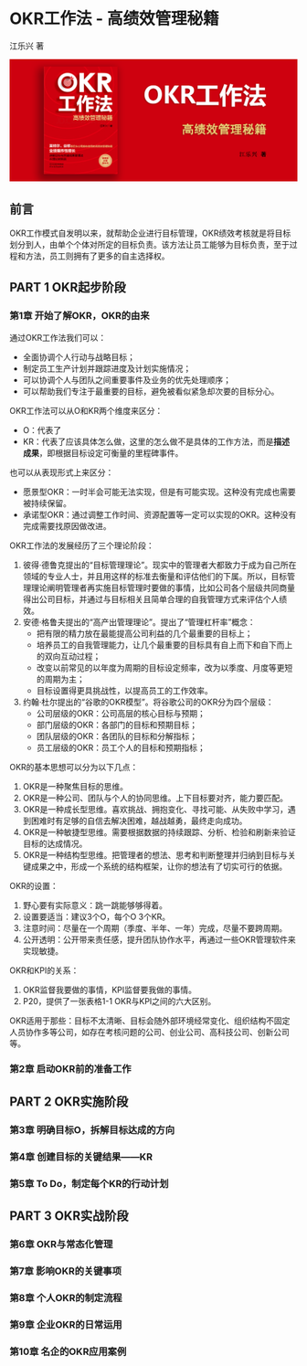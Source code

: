 # OKR工作法 - 高绩效管理秘籍

江乐兴 著

![封面](contents/wx-cover.png)

## 前言

OKR工作模式自发明以来，就帮助企业进行目标管理，OKR绩效考核就是将目标划分到人，由单个个体对所定的目标负责。该方法让员工能够为目标负责，至于过程和方法，员工则拥有了更多的自主选择权。

## PART 1 OKR起步阶段

### 第1章 开始了解OKR，OKR的由来

通过OKR工作法我们可以：

- 全面协调个人行动与战略目标；
- 制定员工生产计划并跟踪进度及计划实施情况；
- 可以协调个人与团队之间重要事件及业务的优先处理顺序；
- 可以帮助我们专注于最重要的目标，避免被看似紧急却次要的目标分心。

OKR工作法可以从O和KR两个维度来区分：
- O：代表了
- KR：代表了应该具体怎么做，这里的怎么做不是具体的工作方法，而是**描述成果**，即根据目标设定可衡量的里程碑事件。

也可以从表现形式上来区分：
- 愿景型OKR：一时半会可能无法实现，但是有可能实现。这种没有完成也需要被持续保留。
- 承诺型OKR：通过调整工作时间、资源配置等一定可以实现的OKR。这种没有完成需要找原因做改进。

OKR工作法的发展经历了三个理论阶段：

1. 彼得·德鲁克提出的“目标管理理论”。现实中的管理者大都致力于成为自己所在领域的专业人士，并且用这样的标准去衡量和评估他们的下属。所以，目标管理理论阐明管理者再实施目标管理时要做的事情，比如公司各个层级共同商量得出公司目标，并通过与目标相关且简单合理的自我管理方式来评估个人绩效。
2. 安德·格鲁夫提出的“高产出管理理论”。提出了“管理杠杆率”概念：
    - 把有限的精力放在最能提高公司利益的几个最重要的目标上；
    - 培养员工的自我管理能力，让几个最重要的目标具有自上而下和自下而上的双向互动过程；
    - 改变以前常见的以年度为周期的目标设定频率，改为以季度、月度等更短的周期为主；
    - 目标设置得更具挑战性，以提高员工的工作效率。
3. 约翰·杜尔提出的“谷歌的OKR模型”。将谷歌公司的OKR分为四个层级：
    - 公司层级的OKR：公司高层的核心目标与预期；
    - 部门层级的OKR：各部门的目标和预期目标；
    - 团队层级的OKR：各团队的目标和分解指标；
    - 员工层级的OKR：员工个人的目标和预期指标；

OKR的基本思想可以分为以下几点：

1. OKR是一种聚焦目标的思维。
2. OKR是一种公司、团队与个人的协同思维。上下目标要对齐，能力要匹配。
3. OKR是一种成长型思维。喜欢挑战、拥抱变化、寻找可能、从失败中学习，遇到困难时有足够的自信去解决困难，越战越勇，最终走向成功。
4. OKR是一种敏捷型思维。需要根据数据的持续跟踪、分析、检验和刷新来验证目标的达成情况。
5. OKR是一种结构型思维。把管理者的想法、思考和判断整理并归纳到目标与关键成果之中，形成一个系统的结构框架，让你的想法有了切实可行的依据。

OKR的设置：

1. 野心要有实际意义：跳一跳能够够得着。
2. 设置要适当：建议3个O，每个O 3个KR。
3. 注意时间：尽量在一个周期（季度、半年、一年）完成，尽量不要跨周期。
4. 公开透明：公开带来责任感，提升团队协作水平，再通过一些OKR管理软件来实现敏捷。

OKR和KPI的关系：

1. OKR监督我要做的事情，KPI监督要我做的事情。
2. P20，提供了一张表格1-1 OKR与KPI之间的六大区别。

OKR适用于那些：目标不太清晰、目标会随外部环境经常变化、组织结构不固定人员协作多等公司，如存在考核问题的公司、创业公司、高科技公司、创新公司等。

### 第2章 启动OKR前的准备工作

## PART 2 OKR实施阶段

### 第3章 明确目标O，拆解目标达成的方向

### 第4章 创建目标的关键结果——KR

### 第5章 To Do，制定每个KR的行动计划

## PART 3 OKR实战阶段

### 第6章 OKR与常态化管理

### 第7章 影响OKR的关键事项

### 第8章 个人OKR的制定流程

### 第9章 企业OKR的日常运用

### 第10章 名企的OKR应用案例
